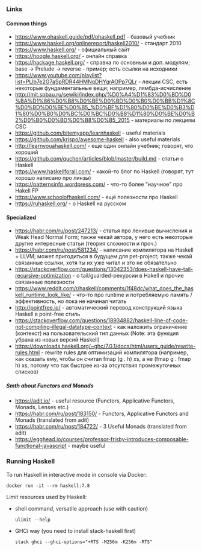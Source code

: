 ### Links

#### Common things

- https://www.ohaskell.guide/pdf/ohaskell.pdf - базовый учебник
- https://www.haskell.org/onlinereport/haskell2010/ - стандарт 2010
- https://www.haskell.org/ - официальный сайт
- https://hoogle.haskell.org/ - онлайн справка
- https://hackage.haskell.org/ - справка по основным и доп. модулям; base -> Prelude -> reverse - пример; есть ссылки на исходники
- https://www.youtube.com/playlist?list=PLlb7e2G7aSpRDR44HMNqDHYgrAOPp7QLr - лекции CSC, есть некоторые фундаментальные вещи; например, лямбда-исчисление
- http://mit.spbau.ru/sewiki/index.php/%D0%A4%D1%83%D0%BD%D0%BA%D1%86%D0%B8%D0%BE%D0%BD%D0%B0%D0%BB%D1%8C%D0%BD%D0%BE%D0%B5_%D0%BF%D1%80%D0%BE%D0%B3%D1%80%D0%B0%D0%BC%D0%BC%D0%B8%D1%80%D0%BE%D0%B2%D0%B0%D0%BD%D0%B8%D0%B5_2015 - материалы по лекциям CSC
- https://github.com/bitemyapp/learnhaskell - useful materials
- https://github.com/krispo/awesome-haskell - also useful materials
- http://learnyouahaskell.com/ - еще один онлайн учебник; говорят, что хороший
- https://github.com/quchen/articles/blob/master/build.md - статьи о Haskell
- https://www.haskellforall.com/ - какой-то блог по Haskell (говорят, тут хорошо написано про линзы)
- https://patternsinfp.wordpress.com/ - что-то более "научное" про Hakell FP
- https://www.schoolofhaskell.com/ - ещё полезности про Haskell
- https://ruhaskell.org/ - о Haskell на русском

#### Specialized

- https://habr.com/ru/post/247213/ - статья про ленивые вычисления и Weak Head Normal Form; также чекай автора, у него есть некоторые другие
  интересные статьи (теория сложности и проч.)
- https://habr.com/ru/post/581234/ - написание компилятора на Haskell + LLVM; может пригодиться в будущем для pet-project; также чекай связанные ссылки,
  хотя ты их уже читал и это не обязательно
- https://stackoverflow.com/questions/13042353/does-haskell-have-tail-recursive-optimization - о tail/guarded-рекурсии в Hakell и прочие связанные полезности
- https://www.reddit.com/r/haskell/comments/1f48dc/what_does_the_haskell_runtime_look_like/ - что-то про runtime и потребляемую память / эффективность,
  но пока не начинал читать
- http://pointfree.io/ - автоматический перевод конструкций языка Haskell в point-free стиль
- https://stackoverflow.com/questions/18934882/haskell-line-of-code-not-compiling-illegal-datatype-context - как наложить ограничение (контекст)
  на пользовательский тип данных (Note: эта функция убрана из новых версий Haskell)
- https://downloads.haskell.org/~ghc/7.0.1/docs/html/users_guide/rewrite-rules.html - rewrite rules для оптимизаций компилятора (например, как сказать ему,
  чтобы он считал fmap (g . h) xs, а не (fmap g . fmap h) xs, потому что так быстрее из-за отсутствия промежуточных списков)

##### Smth about Functors and Monads
- https://adit.io/ - useful resource (Functors, Applicative Functors, Monads, Lenses etc.)
- https://habr.com/ru/post/183150/ - Functors, Applicative Functors and Monads (translated from adit)
- https://habr.com/ru/post/184722/ - 3 Useful Monads (translated from adit)
- https://egghead.io/courses/professor-frisby-introduces-composable-functional-javascript - maybe useful

### Running Haskell
To run Haskell in interactive mode in console via Docker:
```
docker run -it --rm haskell:7.8
```

Limit resources used by Haskell:

- shell command, versatile approach (use with caution)
  ```
  ulimit --help
  ```
- GHCi way (you need to install stack-haskell first)
  ```
  stack ghci --ghci-options="+RTS -M256m -K256m -RTS"
  ```
